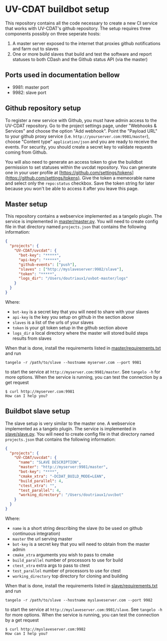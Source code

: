 UV-CDAT buildbot setup
======================

This repository contains all the code necessary to create a new CI
service that works with UV-CDAT's github repository.  The setup
requires three components possibly on three seperate hosts:

1. A master server exposed to the internet that proxies github notifications
   and farm out to slaves
2. One or more build slaves that build and test the software and report
   statuses to both CDash and the Github status API (via the master)

Ports used in documentation bellow
----------------------------------

* 9981: master port
* 9982: slave port


Github repository setup
-----------------------

To register a new service with Github, you must have admin access to the
UV-CDAT repository.  Go to the project settings page, under "Webhooks & Services"
and choose the option "Add webhook".  Point the "Payload URL" to your github proxy
service (i.e. `http://yourserver.com:9981/master`),
choose "Content type" `application/json` and you are ready to receive the events.
For security, you should create a secret key to validate requests coming from Github.

You will also need to generate an access token to give the buildbot permission
to set statuses within the uvcdat repository.  You can generate one in your
user profile at [https://github.com/settings/tokens](https://github.com/settings/tokens).
Give the token a memeorable name and select only the `repo:status` checkbox.
Save the token string for later because you won't be able to access it after
you leave this page.


Master setup
------------

This repository contains a webservice implemented as a tangelo plugin.  The
service is implemented in [master/master.py](master/master.py).  You
will need to create config file in that directory named `projects.json` that
contains the following information:

```json
{
  "projects": {
    "UV-CDAT/uvcdat": {
      "bot-key": "*****",
      "api-key": "*****",
      "github-events": ["push"],
      "slaves" : ["http://myslaveserver:9982/slave"],
      "token": "*****",
      "logs_dir": "/Users/doutriaux1/uvbot-master/logs"
    }
  }
}
```

Where: 
* `bot-key` is a secret key that you will need to share with your slaves
* `api-key` is the key you setup on github in the section above
* `slaves` is a list of the urls of your slaves
* `token` is your git token setup in the github section above
* `logs_dir` a local directory where the master will stored build steps results from slaves

When that is done, install the requirements listed in [master/requirements.txt](master/requirements.txt)
and run
```
tangelo -r /path/to/slave --hostname myserver.com --port 9981
```
to start the service at `http://myserver.com:9981/master`.  See `tangelo -h` for more options.  When the service is running, you can test the connection by a get request
```
$ curl http://myserver.com:9981
How can I help you?
```

Buildbot slave setup
---------------------

The slave setup is very similar to the master one.
A webservice implemented as a tangelo plugin.  The
service is implemented in [slave/slave.py](slave/slave.py).  You
will need to create config file in that directory named `projects.json` that
contains the following information:

```json
{
  "projects": {
    "UV-CDAT/uvcdat": {
      "name": "SLAVE DESCRIPTION",
      "master": "http://myserver:9981/master",
      "bot-key": "****",
      "cmake_xtra": "-DCDAT_BUILD_MODE=LEAN",
      "build_parallel": 4,
      "ctest_xtra": "",
      "test_parallel": 4,
      "working_directory": "/Users/doutriaux1/uvcbot"
    }
  }
}
```

Where: 
* `name` is a short string describing the slave (to be used on github continuous
integration)
* `master` the url serving master
* `bot-key` is a secret key that you will need to obtain from the master admin
* `cmake_xtra` arguments you wish to pass to cmake
* `build_parallel` number of processors to use for build
* `ctest_xtra` extra args to pass to ctest
* `test_parallel` number of processors to use for ctest
* `working_directory` top directory for cloning and building

When that is done, install the requirements listed in [slave/requirements.txt](slave/requirements.txt)
and run
```
tangelo -r /path/to/slave --hostname myslaveserver.com --port 9982
```
to start the service at `http://myslaveserver.com:9981/slave`.  See `tangelo -h` for more options.  When the service is running, you can test the connection by a get request
```
$ curl http://myslaveserver.com:9982
How can I help you?
```
